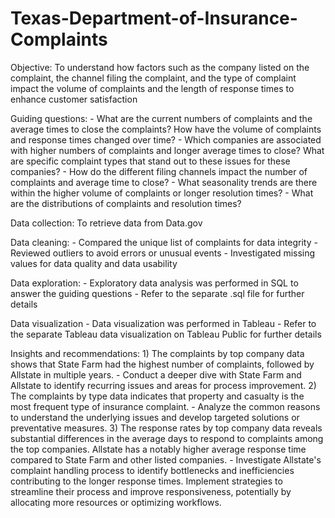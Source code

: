 # Texas-Department-of-Insurance-Complaints

Objective: To understand how factors such as the company listed on the complaint, the channel filing the complaint, and the type of complaint impact the volume of complaints and the length of response times to enhance customer satisfaction


Guiding questions:
    - What are the current numbers of complaints and the average times to close the complaints? How have the volume of complaints and response times changed over time?
    - Which companies are associated with higher numbers of complaints and longer average times to close? What are specific complaint types that stand out to these issues for these companies?
    - How do the different filing channels impact the number of complaints and average time to close?
    - What seasonality trends are there within the higher volume of complaints or longer resolution times?
    - What are the distributions of complaints and resolution times?


Data collection: To retrieve data from Data.gov


Data cleaning:
    - Compared the unique list of complaints for data integrity
    - Reviewed outliers to avoid errors or unusual events
    - Investigated missing values for data quality and data usability


Data exploration:
    - Exploratory data analysis was performed in SQL to answer the guiding questions
    - Refer to the separate .sql file for further details


Data visualization
    - Data visualization was performed in Tableau
    - Refer to the separate Tableau data visualization on Tableau Public for further details


Insights and recommendations: 
    1) The complaints by top company data shows that State Farm had the highest number of complaints, followed by Allstate in multiple years.
        - Conduct a deeper dive with State Farm and Allstate to identify recurring issues and areas for process improvement.
    2) The complaints by type data indicates that property and casualty is the most frequent type of insurance complaint.
        - Analyze the common reasons to understand the underlying issues and develop targeted solutions or preventative measures.
    3) The response rates by top company data reveals substantial differences in the average days to respond to complaints among the top companies. Allstate has a notably higher average response time compared to State Farm and other listed companies.
        - Investigate Allstate's complaint handling process to identify bottlenecks and inefficiencies contributing to the longer response times. Implement strategies to streamline their process and improve responsiveness, potentially by allocating more resources or optimizing workflows.
